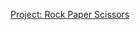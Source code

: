 [Project: Rock Paper Scissors](https://www.theodinproject.com/courses/web-development-101/lessons/rock-paper-scissors)